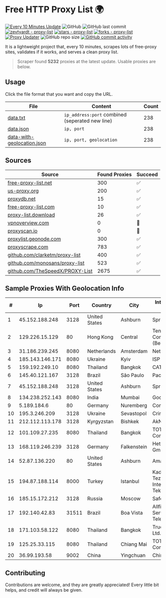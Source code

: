 
# Free HTTP Proxy List 🌍

[![Every 10 Minutes Update](https://github.com/mertguvencli/http-proxy-list/actions/workflows/main.yml/badge.svg?branch=main)](https://github.com/mertguvencli/http-proxy-list/actions/workflows/main.yml)
![GitHub](https://img.shields.io/github/license/mertguvencli/http-proxy-list)
![GitHub last commit](https://img.shields.io/github/last-commit/mertguvencli/http-proxy-list)
[![zevtyardt - proxy-list](https://img.shields.io/static/v1?label=zevtyardt&message=proxy-list&color=blue&logo=github)](https://github.com/zevtyardt/proxy-list "Go to GitHub repo")
[![stars - proxy-list](https://img.shields.io/github/stars/zevtyardt/proxy-list?style=social)](https://github.com/zevtyardt/proxy-list)
[![forks - proxy-list](https://img.shields.io/github/forks/zevtyardt/proxy-list?style=social)](https://github.com/zevtyardt/proxy-list)
[![Proxy Updater](https://github.com/zevtyardt/proxy-list/workflows/Proxy%20Updater/badge.svg)](https://github.com/zevtyardt/proxy-list/actions?query=workflow:"Proxy+Updater")
![GitHub repo size](https://img.shields.io/github/repo-size/zevtyardt/proxy-list)
[![GitHub commit activity](https://img.shields.io/github/commit-activity/m/zevtyardt/proxy-list?logo=commits)](https://github.com/zevtyardt/proxy-list/commits/main)

It is a lightweight project that, every 10 minutes, scrapes lots of free-proxy sites, validates if it works, and serves a clean proxy list.

> Scraper found **5232** proxies at the latest update. Usable proxies are below.

## Usage

Click the file format that you want and copy the URL.

|File|Content|Count|
|----|-------|-----|
|[data.txt](https://raw.githubusercontent.com/mertguvencli/http-proxy-list/main/proxy-list/data.txt)|`ip_address:port` combined (seperated new line)|238|
|[data.json](https://raw.githubusercontent.com/mertguvencli/http-proxy-list/main/proxy-list/data.json)|`ip, port`|238|
|[data-with-geolocation.json](https://raw.githubusercontent.com/mertguvencli/http-proxy-list/main/proxy-list/data-with-geolocation.json)|`ip, port, geolocation`|238|

## Sources

|Source|Found Proxies|Succeed|
|------|-------------|-------|
|[free-proxy-list.net](https://free-proxy-list.net)|300|✅|
|[us-proxy.org](https://www.us-proxy.org)|200|✅|
|[proxydb.net](http://proxydb.net)|15|✅|
|[free-proxy-list.com](https://free-proxy-list.com/?page=&port=&type%5B%5D=http&type%5B%5D=https&up_time=0&search=Search)|10|✅|
|[proxy-list.download](https://www.proxy-list.download/HTTP)|26|✅|
|[vpnoverview.com](https://vpnoverview.com/privacy/anonymous-browsing/free-proxy-servers)|0|🚫|
|[proxyscan.io](https://www.proxyscan.io)|0|🚫|
|[proxylist.geonode.com](https://proxylist.geonode.com/api/proxy-list?limit=300&page=1&sort_by=lastChecked&sort_type=desc&protocols=http,https)|300|✅|
|[proxyscrape.com](https://api.proxyscrape.com/v2/?request=displayproxies&protocol=http&timeout=10000&country=all&ssl=all&anonymity=all)|783|✅|
|[github.com/clarketm/proxy-list](https://raw.githubusercontent.com/clarketm/proxy-list/master/proxy-list-raw.txt)|400|✅|
|[github.com/monosans/proxy-list](https://raw.githubusercontent.com/monosans/proxy-list/main/proxies/http.txt)|523|✅|
|[github.com/TheSpeedX/PROXY-List](https://raw.githubusercontent.com/TheSpeedX/PROXY-List/master/http.txt)|2675|✅|


## Sample Proxies With Geolocation Info

|#|Ip|Port|Country|City|Internet Service Provider|
|-|--|----|-------|----|-------------------------|
|1|45.152.188.248|3128|United States|Ashburn|Sprint|
|2|129.226.15.129|80|Hong Kong|Central|Tencent Cloud Computing (Beijing) Co|
|3|31.186.239.245|8080|Netherlands|Amsterdam|NetSkope Inc|
|4|185.143.146.171|8080|Ukraine|Kyiv|ISP UTELS|
|5|159.192.249.10|8080|Thailand|Bangkok|CAT-BB|
|6|145.40.121.167|3128|Brazil|São Paulo|Packet Host, Inc.|
|7|45.152.188.248|3128|United States|Ashburn|Sprint|
|8|134.238.252.143|8080|India|Mumbai|Google LLC|
|9|5.189.184.6|80|Germany|Nuremberg|Contabo GmbH|
|10|195.3.246.209|3128|Ukraine|Sevastopol|Crimeacom net|
|11|212.112.113.178|3128|Kyrgyzstan|Bishkek|AkNet|
|12|101.109.27.235|8080|Thailand|Bangkok|TOT Public Company Limited|
|13|168.119.246.239|3128|Germany|Falkenstein|Hetzner Online GmbH|
|14|52.87.136.220|80|United States|Ashburn|Amazon.com, Inc.|
|15|194.87.188.114|8000|Turkey|Istanbul|Kadir Huseyin Tezcan Nosspeed Internet Teknolojileri|
|16|185.15.172.212|3128|Russia|Moscow|SafeData LLC|
|17|192.140.42.83|31511|Brazil|Boa Vista|Allfiber Telecom Serviços de Telecomunicações|
|18|171.103.58.122|8080|Thailand|Bangkok|True Internet Co., Ltd.|
|19|125.25.33.115|8080|Thailand|Chiang Mai|TOT Public Company Limited|
|20|36.99.193.58|9002|China|Yingchuan|China Telecom|



## Contributing

Contributions are welcome, and they are greatly appreciated! Every
little bit helps, and credit will always be given.

